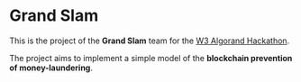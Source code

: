 # Grand Slam

This is the project of the **Grand Slam** team for the [W3 Algorand Hackathon](https://bc.elab.fon.bg.ac.rs/hackathon/).

The project aims to implement a simple model of the **blockchain prevention of money-laundering**.
